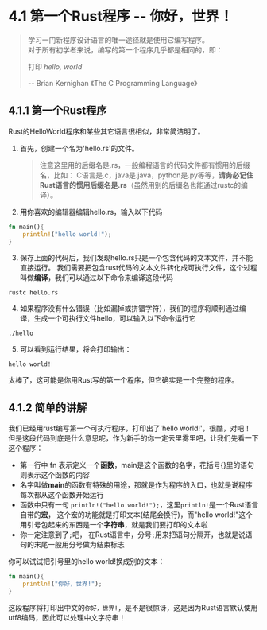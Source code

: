 # 4.1 第一个Rust程序 -- 你好，世界！

> 学习一门新程序设计语言的唯一途径就是使用它编写程序。  
> 对于所有初学者来说，编写的第一个程序几乎都是相同的，即：    
>  
> 打印 *hello, world*  
>
> -- Brian Kernighan 《The C Programming Language》

## 4.1.1 第一个Rust程序

Rust的HelloWorld程序和某些其它语言很相似，非常简洁明了。

1. 首先，创建一个名为'hello.rs'的文件。  

    >注意这里用的后缀名是.rs，一般编程语言的代码文件都有惯用的后缀名，比如：
    C语言是.c，java是.java，python是.py等等，**请务必记住Rust语言的惯用后缀名是.rs**（虽然用别的后缀名也能通过rustc的编译）。  

2. 用你喜欢的编辑器编辑hello.rs，输入以下代码

```rust
fn main(){
    println!("hello world!");
}
```

3. 保存上面的代码后，我们发现hello.rs只是一个包含代码的文本文件，并不能直接运行。
我们需要把包含rust代码的文本文件转化成可执行文件，这个过程叫做**编译**，我们可以通过以下命令来编译这段代码

```
rustc hello.rs
```

4. 如果程序没有什么错误（比如漏掉或拼错字符），我们的程序将顺利通过编译，生成一个可执行文件hello，可以输入以下命令运行它

```
./hello
```

5. 可以看到运行结果，将会打印输出：

```
hello world!
```

太棒了，这可能是你用Rust写的第一个程序，但它确实是一个完整的程序。

## 4.1.2 简单的讲解

我们已经用rust编写第一个可执行程序，打印出了'hello world!'，很酷，对吧！  
但是这段代码到底是什么意思呢，作为新手的你一定云里雾里吧，让我们先看一下这个程序：

- 第一行中 fn 表示定义一个**函数**，main是这个函数的名字，花括号{}里的语句则表示这个函数的内容
- 名字叫做**main**的函数有特殊的用途，那就是作为程序的入口，也就是说程序每次都从这个函数开始运行
- 函数中只有一句 ```println!("hello world!");```，这里```println!```是一个Rust语言自带的**宏**，
这个宏的功能就是打印文本(结尾会换行)，而"hello world!"这个用引号包起来的东西是一个**字符串**，就是我们要打印的文本啦
- 你一定注意到了```;```吧， 在Rust语言中，分号```;```用来把语句分隔开，也就是说语句的末尾一般用分号做为结束标志

你可以试试把引号里的hello world!换成别的文本：

```rust
fn main(){
    println!("你好，世界!");
}
```

这段程序将打印出中文的```你好，世界!```，是不是很惊讶，这是因为Rust语言默认使用utf8编码，因此可以处理中文字符串！  
